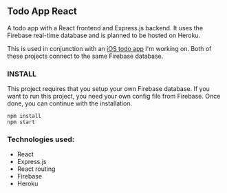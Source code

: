 ## Todo App React

A todo app with a React frontend and Express.js backend. It uses the Firebase real-time database and is planned to be hosted on Heroku. 

This is used in conjunction with an [iOS todo app](https://github.com/muhdmirzamz/TodoApp) I'm working on. Both of these projects connect to the same Firebase database.


### INSTALL
This project requires that you setup your own Firebase database. If you want to run this project, you need your own config file from Firebase. Once done, you can continue with the installation.

`npm install`  
`npm start`


### Technologies used:
- React
- Express.js
- React routing
- Firebase
- Heroku
